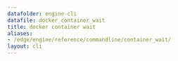 ```yaml
---
datafolder: engine-cli
datafile: docker_container_wait
title: docker container wait
aliases:
- /edge/engine/reference/commandline/container_wait/
layout: cli
---
```


<!--
This page is automatically generated from Docker's source code. If you want to
suggest a change to the text that appears here, open a ticket or pull request
in the source repository on GitHub:

https://github.com/docker/cli
-->